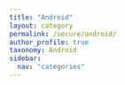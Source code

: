 ```yaml
---
title: "Android"
layout: category
permalink: /secure/android/
author_profile: true
taxonomy: Android
sidebar:
  nav: "categories"
---
```

